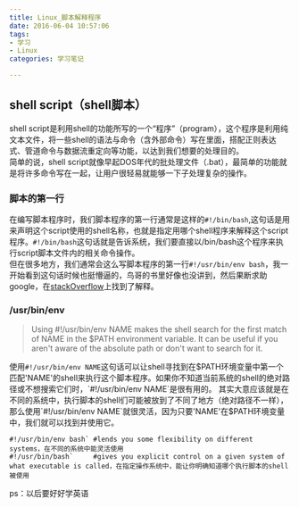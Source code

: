 ```yaml
---
title: Linux_脚本解释程序
date: 2016-06-04 10:57:06
tags:
- 学习
- Linux
categories: 学习笔记

---
```

## shell script（shell脚本）
shell script是利用shell的功能所写的一个“程序”（program），这个程序是利用纯文本文件，将一些shell的语法与命令（含外部命令）写在里面，搭配正则表达式、管道命令与数据流重定向等功能，以达到我们想要的处理目的。  
简单的说，shell script就像早起DOS年代的批处理文件（.bat），最简单的功能就是将许多命令写在一起，让用户很轻易就能够一下子处理复杂的操作。  
### 脚本的第一行
在编写脚本程序时，我们脚本程序的第一行通常是这样的`#!/bin/bash`,这句话是用来声明这个script使用的shell名称，也就是指定用哪个shell程序来解释这个script程序。`#!/bin/bash`这句话就是告诉系统，我们要直接以/bin/bash这个程序来执行script脚本文件内的相关命令操作。   
但在很多地方，我们通常会这么写脚本程序的第一行`#!/usr/bin/env bash`，我一开始看到这句话时候也挺懵逼的，鸟哥的书里好像也没讲到，然后果断求助google，在[stackOverflow](http://stackoverflow.com/questions/16365130/the-difference-between-usr-bin-env-bash-and-usr-bin-bash)上找到了解释。

### /usr/bin/env
> Using #!/usr/bin/env NAME makes the shell search for the first match of NAME in the $PATH environment variable. It can be useful if you aren't aware of the absolute path or don't want to search for it.  

使用`#!/usr/bin/env NAME`这句话可以让shell寻找到在$PATH环境变量中第一个匹配'NAME'的shell来执行这个脚本程序。如果你不知道当前系统的shell的绝对路径或不想搜索它们时，`#!/usr/bin/env NAME`是很有用的。  
其实大意应该就是在不同的系统中，执行脚本的shell们可能被放到了不同了地方（绝对路径不一样），那么使用`#!/usr/bin/env NAME`就很灵活，因为只要'NAME'在$PATH环境变量中，我们就可以找到并使用它。  

	#!/usr/bin/env bash` #lends you some flexibility on different systems，在不同的系统中能灵活使用
	#!/usr/bin/bash`     #gives you explicit control on a given system of what executable is called，在指定操作系统中，能让你明确知道哪个执行脚本的shell被使用

ps：以后要好好学英语
